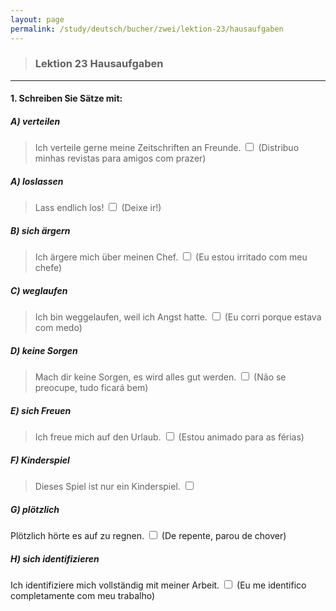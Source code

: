 ```yaml
---
layout: page
permalink: /study/deutsch/bucher/zwei/lektion-23/hausaufgaben
---
```


> ### Lektion 23 **Hausaufgaben**

---

#### 1. Schreiben Sie Sätze mit:

##### A) verteilen
> Ich verteile gerne meine Zeitschriften an Freunde. <input type="checkbox" />
(Distribuo minhas revistas para amigos com prazer)

##### A) loslassen
> Lass endlich los! <input type="checkbox" />
(Deixe ir!)

##### B) sich ärgern
> Ich ärgere mich über meinen Chef. <input type="checkbox" />
(Eu estou irritado com meu chefe)

##### C) weglaufen 
> Ich bin weggelaufen, weil ich Angst hatte. <input type="checkbox" />
(Eu corri porque estava com medo)

##### D) keine Sorgen
> Mach dir keine Sorgen, es wird alles gut werden. <input type="checkbox" />
(Não se preocupe, tudo ficará bem)

##### E) sich Freuen
> Ich freue mich auf den Urlaub. <input type="checkbox" />
(Estou animado para as férias)

##### F) Kinderspiel
> Dieses Spiel ist nur ein Kinderspiel. <input type="checkbox" />

##### G) plötzlich
Plötzlich hörte es auf zu regnen. <input type="checkbox" />
(De repente, parou de chover)

##### H) sich identifizieren
Ich identifiziere mich vollständig mit meiner Arbeit. <input type="checkbox" />
(Eu me identifico completamente com meu trabalho)
